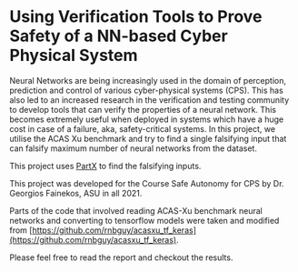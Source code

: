 # Using Verification Tools to Prove Safety of a NN-based Cyber Physical System

Neural Networks are being increasingly used in the domain of perception, prediction and control of various cyber-physical systems (CPS). This has also led to an increased research in the verification and testing community to develop tools that can verify the properties of a neural network. This becomes extremely useful when deployed in systems which have a huge cost in case of a failure, aka, safety-critical systems. In this project, we utilise the ACAS Xu benchmark and try to find a single falsifying input that can falsify maximum number of neural networks from the dataset. 

This project uses [PartX](https://arxiv.org/abs/2110.10729) to find the falsifying inputs.

This project was developed for the Course Safe Autonomy for CPS by Dr. Georgios Fainekos, ASU in all 2021.

Parts of the code that involved reading ACAS-Xu benchmark neural networks and converting to tensorflow models were taken and modified from [https://github.com/rnbguy/acasxu_tf_keras](https://github.com/rnbguy/acasxu_tf_keras).

Please feel free to read the report and checkout the results. 
